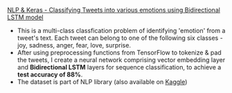 [NLP & Keras - Classifying Tweets into various emotions using Bidirectional LSTM model](https://github.com/uditgt/Projects/blob/main/NLP%20%26%20Keras%20-%20Tweet%20Emotions/NLP%20%26%20Keras%20-%20Multi-class%20Tweet%20Emotions.ipynb)
* This is a multi-class classfication problem of identifying 'emotion' from a tweet's text. Each tweet can belong to one of the following six classes - joy, sadness, anger, fear, love, surprise.
* After using preprocessing functions from TensorFlow to tokenize & pad the tweets, I create a neural network comprising vector embedding layer and **Bidirectional LSTM**  layers for sequence classification, to achieve a **test accuracy of 88%**.
* The dataset is part of NLP library (also available on [Kaggle](https://www.kaggle.com/datasets/praveengovi/emotions-dataset-for-nlp))
